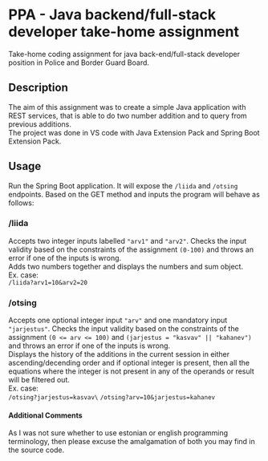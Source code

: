 # PPA - Java backend/full-stack developer take-home assignment
Take-home coding assignment for java back-end/full-stack developer position in Police and Border Guard Board.

## Description

The aim of this assignment was to create a simple Java application with REST services, that is able to do two number addition and to query from previous additions.\
The project was done in VS code with Java Extension Pack and Spring Boot Extension Pack.

## Usage

Run the Spring Boot application. It will expose the `/liida` and `/otsing` endpoints. Based on the GET method and inputs the program will behave as follows:

### /liida
Accepts two integer inputs labelled `"arv1"` and `"arv2"`. Checks the input validity based on the constraints of the assignment `(0-100)` and throws an error if one of the inputs is wrong.\
Adds two numbers together and displays the numbers and sum object.\
Ex. case:\
`/liida?arv1=10&arv2=20`

### /otsing
Accepts one optional integer input `"arv"` and one mandatory input `"jarjestus"`. Checks the input validity based on the constraints of the assignment `(0 <= arv <= 100)` and `(jarjestus = "kasvav" || "kahanev")` and throws an error if one of the inputs is wrong.\
Displays the history of the additions in the current session in either ascending/decending order and if optional integer is present, then all the equations where the integer is not present in any of the operands or result will be filtered out.\
Ex. case:\
`/otsing?jarjestus=kasvav\`
`/otsing?arv=10&jarjestus=kahanev`

#### Additional Comments
As I was not sure whether to use estonian or english programming terminology, then please excuse the amalgamation of both you may find in the source code.